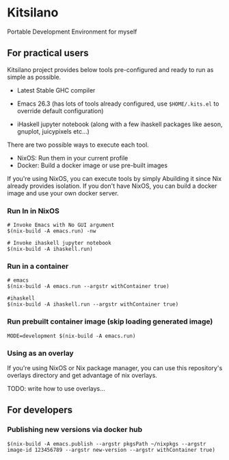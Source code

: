 # Kitsilano
Portable Development Environment for myself

## For practical users

Kitsilano project provides below tools pre-configured and ready to run
as simple as possible.

  - Latest Stable GHC compiler

  - Emacs 26.3 (has lots of tools already configured, use `$HOME/.kits.el`
    to override default configuration)
	
  - iHaskell jupyter notebook (along with a few ihaskell packages like
    aeson, gnuplot, juicypixels etc...)

There are two possible ways to execute each tool. 

  - NixOS: Run them in your current profile
  - Docker: Build a docker image or use pre-built images

If you're using NixOS, you can execute tools by simply Abuilding it
since Nix already provides isolation. If you don't have NixOS, you can
build a docker image and use your own docker server.

### Run In in NixOS
~~~
# Invoke Emacs with No GUI argument
$(nix-build -A emacs.run) -nw

# Invoke ihaskell jupyter notebook
$(nix-build -A ihaskell.run)

~~~

### Run in a container
~~~
# emacs
$(nix-build -A emacs.run --argstr withContainer true)

#ihaskell
$(nix-build -A ihaskell.run --argstr withContainer true)
~~~

### Run prebuilt container image (skip loading generated image)
~~~
MODE=development $(nix-build -A emacs.run)
~~~

### Using as an overlay
If you're using NixOS or Nix package manager, you can use this
repository's overlays directory and get advantage of nix overlays.

TODO: write how to use overlays...

## For developers

### Publishing new versions via docker hub

~~~
$(nix-build -A emacs.publish --argstr pkgsPath ~/nixpkgs --argstr image-id 123456789 --argstr new-version --argstr withContainer true)
~~~
